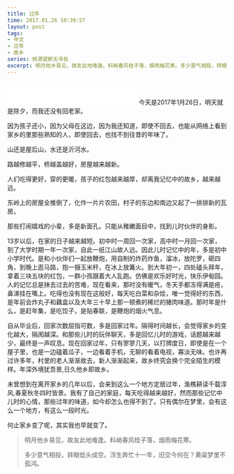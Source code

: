 ```yaml
---
title: 过年
time: 2017.01.26 10:39:57
layout: post
tags:
- 中文
- 过年
- 故乡
series: 桃源望断无寻处
excerpt: 明月他乡易见，故友此地难逢。料峭春风桂子落，烟雨梅花寒。多少意气相投，转眼低头成空。浮生奔忙十一年，旧交今何在？黄粱梦里不孤鸿。
---
```

<div style='margin:0 auto;width:0px;height:0px;overflow:hidden;'>
<img src="http://blog.zhangweixiang.com/img/post/2017-01-26-to-celebrate-the-spring-festival.jpg" title="微信分享缩略图" width='700'>
</div>
<iframe frameborder="no" border="0" marginwidth="0" marginheight="0" width=298 height=52 src="//music.163.com/outchain/player?type=2&id=18671418&auto=1&height=32"></iframe>
今天是2017年1月26日，明天就是除夕，而我还没有回老家。

因为孩子还小，因为父母在这边，因为我还知道，即使不回去，也能从网络上看到家乡的里那些熟知的人，即使回去，也找不到往昔的年味了。

山还是屋后山，水还是沂河水。

路越修越平，桥越盖越好，房屋越来越新。

人们吃得更好，穿的更暖，孩子的红包越来越厚，却离我记忆中的故乡，越来越远。

东岭上的房屋全推倒了，化作一片片农田，村子的东边和南边又起了一排排新的瓦房。

那些打闹嬉戏的小辈，多是新面孔。只能从稚嫩面目中，找到儿时伙伴的身影。

13岁以后，在家的日子越来越短。初中时一周回一次家，高中时一月回一次家，到了大学时期一年一次家，自此一纸江山故人远。因此儿时记忆中的年，多是初中小学时代。是和小伙伴们一起放鞭炮，用自制的炸药炸鱼，溜冰，放陀罗，砸四角，到晚上逛马路，抱一捆玉米杆，在冰上放篝火。到大年初一，四处磕头拜年，拿着三块五块的红包，一群小孩跟着大人乱跑。仿佛是欢乐好时光，快乐伊甸园。人的记忆总是抹去过去的苦难，现在看来，那时没有暖气，冬天手都冻得满是疮，鼻涕挂在嘴上。吃得也没有现在这般好，每天吃白菜和杂烩，唯一觉得好的东西，是年前会炸丸子和藕盒以及大年三十早上那一顿煮的稀烂的猪肉味道。那时年是什么，是赶年集，是吃饺子，是贴春联，是鞭炮的烟火气息。

自从毕业后，回家次数屈指可数，多是回家过年。隔得时间越长，会觉得家乡的变化越大，隔阂越深。和那些儿时的玩伴聊天，多是回忆儿时的游戏，话题越来越少，最终是一声叹息。现在回家过年，只有寥寥几天，以打牌度日，即使是在一个屋子里，也是一边磕着瓜子，一边看着手机，无聊的看着电视，寡淡无味。也许再过许多年，村里的老人渐渐故去，新人渐渐起来，故乡终究会换个完全陌生的模样。年深外境犹吾景,日久他乡即故乡。

未曾想到在离开家乡的几年以后，会来到这么一个地方定居过年，渔樵耕读千载淳风,春夏秋冬四时皆景。我有了自己的家庭，每天吃得越来越好，然而那些记忆中儿时的心情，那些过年的味道，如今却怎么也得不到了。只有偶尔在梦里，会有这么一个地方，有这么一段时光。

何止家乡变了呢，其实我也早就变了。

> 明月他乡易见，故友此地难逢。料峭春风桂子落，烟雨梅花寒。
> 
> 多少意气相投，转眼低头成空。浮生奔忙十一年，旧交今何在？黄粱梦里不孤鸿。
